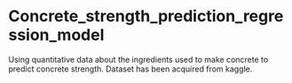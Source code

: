 # Concrete_strength_prediction_regression_model
Using quantitative data about the ingredients used to make concrete to predict concrete strength. Dataset has been acquired from kaggle.

